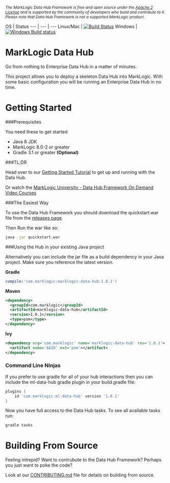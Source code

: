 <p style="font-style: italic; font-size:12px;">The MarkLogic Data Hub Framework is free and open source under the <a href="https://github.com/marklogic/marklogic-data-hub/blob/1.0-master/LICENSE">Apache 2 License</a> and is supported by the community of developers who build and contribute to it. Please note that Data Hub Framework is not a supported MarkLogic product.</p>

OS | Status
--- | --- | ---
Linux/Mac | [![Build Status](https://travis-ci.org/marklogic/marklogic-data-hub.svg?branch=1.0-master)](https://travis-ci.org/marklogic/marklogic-data-hub)
Windows | [![Windows Build status](https://ci.appveyor.com/api/projects/status/kgj0k5na59uhkvbv?svg=true)](https://ci.appveyor.com/project/paxtonhare/marklogic-data-hub)

# MarkLogic Data Hub

Go from nothing to Enterprise Data Hub in a matter of minutes.  

This project allows you to deploy a skeleton Data Hub into MarkLogic. With some basic configuration you will be running an Enterprise Data Hub in no time.

# Getting Started

###Prerequisites

You need these to get started

- Java 8 JDK
- MarkLogic 8.0-2 or greater
- Gradle 3.1 or greater **(Optional)**

###TL;DR

Head over to our [Getting Started Tutorial](https://marklogic.github.io/marklogic-data-hub/) to get up and running with the Data Hub.

Or watch the [MarkLogic University - Data Hub Framework On Demand Video Courses](http://mlu.marklogic.com/ondemand/index.xqy?q=Series%3A%22Operational%20Data%20Hubs%22)

###The Easiest Way

To use the Data Hub Framework you should download the quickstart.war file from the [releases page](https://github.com/marklogic/marklogic-data-hub/releases).

Then Run the war like so:

```bash
java -jar quickstart.war
```

###Using the Hub in your existing Java project

Alternatively you can include the jar file as a build dependency in your Java project. Make sure you reference the latest version.

**Gradle**

```groovy
compile('com.marklogic:marklogic-data-hub:1.0.1')
```

**Maven**

```xml
<dependency>
  <groupId>com.marklogic</groupId>
  <artifactId>marklogic-data-hub</artifactId>
  <version>1.0.1</version>
  <type>pom</type>
</dependency>
```

**Ivy**

```xml
<dependency org='com.marklogic' name='marklogic-data-hub' rev='1.0.1'>
  <artifact name='$AID' ext='pom'></artifact>
</dependency>
```

### Command Line Ninjas

If you prefer to use gradle for all of your hub interactions then you can include the ml-data-hub gradle plugin in your build.gradle file:

```groovy
plugins {
    id 'com.marklogic.ml-data-hub' version '1.0.1'
}
```

Now you have full access to the Data Hub tasks. To see all available tasks run:

```bash
gradle tasks
```

# Building From Source

Feeling intrepid? Want to contrubute to the Data Hub Framework? Perhaps you just want to poke the code?

Look at our [CONTRIBUTING.md](https://github.com/marklogic/marklogic-data-hub/blob/1.0-master/CONTRIBUTING.md#building-the-framework-from-source) file for details on building from source.
